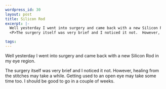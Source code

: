 ```yaml
--- 
wordpress_id: 30
layout: post
title: Silicon Rod
excerpt: |-
  Well yesterday I went into surgery and came back with a new Silicon Rod in my eye region.
  <P>The surgery itself was very brief and I noticed it not.  However, healing from the stitches may take a while.  Getting used to an open eye may take some time too.  I should be good to go in a couple of weeks.

tags: 
---
```


Well yesterday I went into surgery and came back with a new Silicon Rod in my eye region.
<P>The surgery itself was very brief and I noticed it not.  However, healing from the stitches may take a while.  Getting used to an open eye may take some time too.  I should be good to go in a couple of weeks.
